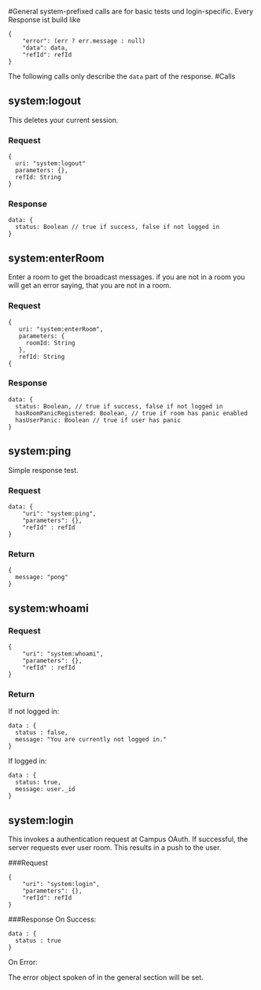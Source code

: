 #General
system-prefixed calls are for basic tests und login-specific. Every Response ist build like

    {
        "error": (err ? err.message : null)
        "data": data,
        "refId": refId
    }

The following calls only describe the `data` part of the response.
#Calls
## system:logout
This deletes your current session.
### Request

    {
      uri: "system:logout"
      parameters: {},
      refId: String
    }

### Response

    data: {
      status: Boolean // true if success, false if not logged in
    }

## system:enterRoom
Enter a room to get the broadcast messages. if you are not in a room you will get an error saying, that you are not in a room.

### Request

    {
       uri: "system:enterRoom",
       parameters: {
         roomId: String
       },
       refId: String
    {

### Response

    data: {
      status: Boolean, // true if success, false if not logged in
      hasRoomPanicRegistered: Boolean, // true if room has panic enabled
      hasUserPanic: Boolean // true if user has panic
    }
## system:ping
Simple response test. 

### Request
    data: {
        "uri": "system:ping",
        "parameters": {},
        "refId" : refId
    }

### Return

    {
      message: "pong"
    }

## system:whoami
### Request
    {
        "uri": "system:whoami",
        "parameters": {},
        "refId" : refId
    }
### Return

If not logged in:

    data : {
      status : false,
      message: "You are currently not logged in."
    }

If logged in:

    data : {
      status: true,
      message: user._id 
    }

## system:login
This invokes a authentication request at Campus OAuth. If successful, the server requests ever user room. This results in a push to the user.

###Request

    {
        "uri": "system:login",
        "parameters": {},
        "refId": refId
    }

###Response
On Success:

    data : { 
      status : true
    }

On Error:

The error object spoken of in the general section will be set.